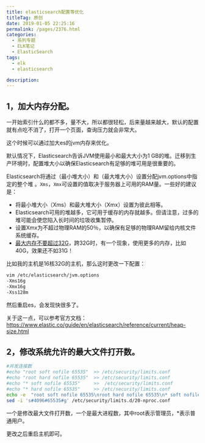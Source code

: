 ```yaml
---
title: elasticsearch配置等优化
titleTag: 原创
date: 2019-01-05 22:25:16
permalink: /pages/2376.html
categories: 
  - 系列专题
  - ELK笔记
  - ElasticSearch
tags: 
  - elk
  - elasticsearch

description: 
---
```


## 1，加大内存分配。

一开始索引什么的都不多，量不大，所以都很轻松，后来量越来越大，默认的配置就有点吃不消了，打开一个页面，查询压力就会非常大。

这个时候可以通过加大es的jvm内存来优化。

默认情况下，Elasticsearch告诉JVM使用最小和最大大小为1 GB的堆。迁移到生产环境时，配置堆大小以确保Elasticsearch有足够的堆可用是很重要的。

Elasticsearch将通过（最小堆大小）和（最大堆大小）设置分配jvm.options中指定的整个堆 。`Xms`，`Xmx`可设置的值取决于服务器上可用的RAM量。一些好的建议是：

- 将最小堆大小（Xms）和最大堆大小（Xmx）设置为彼此相等。
- Elasticsearch可用的堆越多，它可用于缓存的内存就越多。但请注意，过多的堆可能会使您陷入长时间的垃圾收集暂停。
- 设置Xmx为不超过物理RAM的50％，以确保有足够的物理RAM留给内核文件系统缓存。
- [最大内存不要超过32G](https://www.elastic.co/guide/en/elasticsearch/guide/master/heap-sizing.html#compressed_oops)，跨32G时，有一个现象，使用更多的内存，比如 40G，效果还不如31G！

比如我的主机是16核32G的主机，那么这时更改一下配置：

```sh
vim /etc/elasticsearch/jvm.options
-Xms16g
-Xmx16g
-Xss128m
```

然后重启es，会发现快很多了。

关于这一点，可以参考官方文档：https://www.elastic.co/guide/en/elasticsearch/reference/current/heap-size.html

## 2，修改系统允许的最大文件打开数。

```sh
#并发连接数
#echo "root soft nofile 65535"  >> /etc/security/limits.conf
#echo "root hard nofile 65535"  >> /etc/security/limits.conf
#echo "* soft nofile 65535"     >>  /etc/security/limits.conf
#echo "* hard nofile 65535"     >> /etc/security/limits.conf
echo -e  "root soft nofile 65535\nroot hard nofile 65535\n* soft nofile 65535\n* hard nofile 65535\n"     >> /etc/security/limits.conf
sed -i 's#4096#65535#g' /etc/security/limits.d/20-nproc.conf 
```

一个是修改最大文件打开数，一个是最大进程数，其中root表示管理员，*表示普通用户。

更改之后重启主机即可。
